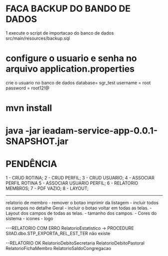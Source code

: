 # FACA BACKUP DO BANDO DE DADOS
1 execute o script de importacao do banco de dados src/main/resources/backup.sql

# configure o usuario e senha no arquivo application.properties
crie o usuario no banco de dados
database= sgr_test
username = root
password = root12!@

# mvn install

# java -jar ieadam-service-app-0.0.1-SNAPSHOT.jar

# PENDÊNCIA 
1 - CRUD ROTINA;
2 - CRUD PERFIL;
3 - CRUD USUARIO;
4 - ASSOCIAR PERFIL ROTINA
5 - ASSOCIAR USUARIO PERFIL;
6 - RELATORIO MEMBROS;
7 - PDF VAZIO;
8 - LAYOUT;

-----
relatorio de membro
	- remover o botao imprimir da listagem
	- incluir todos os campos no detalhe
Geral 
	- incluir o botao voltar em todas as telas.
	- Layout dos campos de todas as telas.
		- tamanho dos campos.
		- Cores do sistema
		- icones
		- logo
	
---RELATORIO COM ERRO
RelatorioEstatistico -> PROCEDURE SIIAD.dbo.STP_EXPORTA_REL_EST_TER não existe


--RELATORIO OK
RelatorioDebitoSecretaria
RelatorioDebitoPastoral
RelatorioFichaMembro
RelatorioSaldoCongregacao

